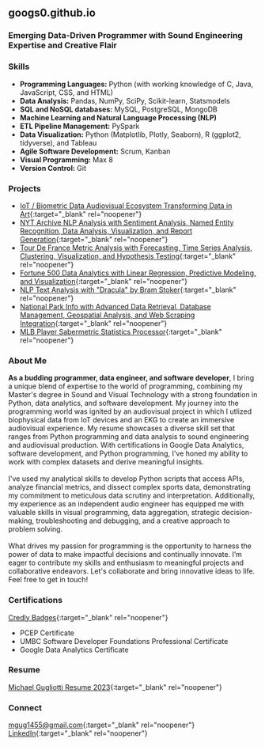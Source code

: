 ## googs0.github.io

### Emerging Data-Driven Programmer with Sound Engineering Expertise and Creative Flair

### Skills
- **Programming Languages:** Python (with working knowledge of C, Java, JavaScript, CSS, and HTML)
- **Data Analysis:** Pandas, NumPy, SciPy, Scikit-learn, Statsmodels
- **SQL and NoSQL databases:** MySQL, PostgreSQL, MongoDB
- **Machine Learning and Natural Language Processing (NLP)**
- **ETL Pipeline Management:** PySpark
- **Data Visualization:** Python (Matplotlib, Plotly, Seaborn), R (ggplot2, tidyverse), and Tableau
- **Agile Software Development:** Scrum, Kanban
- **Visual Programming:** Max 8 
- **Version Control:** Git 

### Projects
- [IoT / Biometric Data Audiovisual Ecosystem Transforming Data in Art](https://github.com/googs0/Audiovisual_IoT_EKG/tree/main){:target="_blank" rel="noopener"}
- [NYT Archive NLP Analysis with Sentiment Analysis, Named Entity Recognition, Data Analysis, Visualization, and Report Generation](https://github.com/googs0/NYT_Text_Analysis_Toolkit){:target="_blank" rel="noopener"}
- [Tour De France Metric Analysis with Forecasting, Time Series Analysis, Clustering, Visualization, and Hypothesis Testing](https://github.com/googs0/TourDeFrance_Stages_Analysis){:target="_blank" rel="noopener"}
- [Fortune 500 Data Analytics with Linear Regression, Predictive Modeling, and Visualization](https://github.com/googs0/Fortune500_analytics){:target="_blank" rel="noopener"}
- [NLP Text Analysis with "Dracula" by Bram Stoker](https://github.com/googs0/Dracula_NLP_Analytics){:target="_blank" rel="noopener"}
- [National Park Info with Advanced Data Retrieval, Database Management, Geospatial Analysis, and Web Scraping Integration](https://github.com/googs0/National_Park_Info_Analysis){:target="_blank" rel="noopener"}
- [MLB Player Sabermetric Statistics Processor](https://github.com/googs0/MLB_Player_Stats_Processor){:target="_blank" rel="noopener"}

### About Me
**As a budding programmer, data engineer, and software developer**, I bring a unique blend of expertise to the world of programming, combining my Master's degree in Sound and Visual Technology with a strong foundation in Python, data analytics, and software development. My journey into the programming world was ignited by an audiovisual project in which I utlized biophysical data from IoT devices and an EKG to create an immersive audiovisual experience. My resume showcases a diverse skill set that ranges from Python programming and data analysis to sound engineering and audiovisual production. With certifications in Google Data Analytics, software development, and Python programming, I've honed my ability to work with complex datasets and derive meaningful insights.
<br>
<br>
I've used my analytical skills to develop Python scripts that access APIs, analyze financial metrics, and dissect complex sports data, demonstrating my commitment to meticulous data scrutiny and interpretation. Additionally, my experience as an independent audio engineer has equipped me with valuable skills in visual programming, data aggregation, strategic decision-making, troubleshooting and debugging, and a creative approach to problem solving.
<br>
<br>
What drives my passion for programming is the opportunity to harness the power of data to make impactful decisions and continually innovate. I’m eager to contribute my skills and enthusiasm to meaningful projects and collaborative endeavors. Let's collaborate and bring innovative ideas to life. Feel free to get in touch! 

### Certifications 

[Credly Badges](https://www.credly.com/users/michael-gugliotti/badges){:target="_blank" rel="noopener"}

- PCEP Certificate
- UMBC Software Developer Foundations Professional Certificate
- Google Data Analytics Certificate

### Resume
[Michael Gugliotti Resume 2023](/assets/Michael-Gugliotti-Resume-Programming-2023-[Baltimore-Orioles].pdf){:target="_blank" rel="noopener"}

### Connect
[mgug1455@gmail.com](mailto:mgug1455@gmail.com){:target="_blank" rel="noopener"}
  <br>
[LinkedIn](https://www.linkedin.com/in/mgug1455/){:target="_blank" rel="noopener"}
